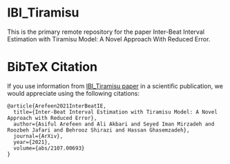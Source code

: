 # IBI_Tiramisu

This is the primary remote repository for the paper Inter-Beat Interval Estimation with Tiramisu Model: A Novel Approach With Reduced Error.

# BibTeX Citation
If you use information from [IBI_Tiramisu paper]([https://drive.google.com/file/d/1qj4tb76aiTdX5i-WDy73J0co1ElQVaD6/view](https://arxiv.org/pdf/2107.00693.pdf)) in a scientific publication, we would appreciate using the following citations:

    @article{Arefeen2021InterBeatIE,
      title={Inter-Beat Interval Estimation with Tiramisu Model: A Novel Approach with Reduced Error},
      author={Asiful Arefeen and Ali Akbari and Seyed Iman Mirzadeh and Roozbeh Jafari and Behrooz Shirazi and Hassan Ghasemzadeh},
      journal={ArXiv},
      year={2021},
      volume={abs/2107.00693}
    }
